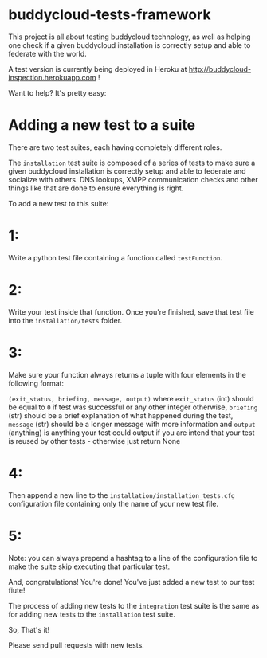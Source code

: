 buddycloud-tests-framework
===========================

This project is all about testing buddycloud technology,
as well as helping one check if a given buddycloud installation
is correctly setup and able to federate with the world.

A test version is currently being deployed in Heroku at http://buddycloud-inspection.herokuapp.com !

Want to help? It's pretty easy:

Adding a new test to a suite
============================

There are two test suites, each having completely different roles.

The ```installation``` test suite is composed of a series of tests to make sure a given buddycloud installation
is correctly setup and able to federate and socialize with others. DNS lookups, XMPP communication checks and other
things like that are done to ensure everything is right.

To add  a new test to this suite:

1:
==

Write a python test file containing a function called ```testFunction```.


2:
==

Write your test inside that function. Once you're finished, save that test file into the ```installation/tests``` folder.


3:
==

Make sure your function always returns a tuple with four elements in the following format:

```(exit_status, briefing, message, output)``` where
```exit_status``` (int)
	should be equal to ```0``` if test was successful or any other integer otherwise,
```briefing``` (str)
	should be a brief explanation of what happened during the test,
```message``` (str)
	should be a longer message with more information and
```output``` (anything)
	is anything your test could output if you are intend that your test is reused by other tests - otherwise just return None

4:
==

Then append a new line to the ```installation/installation_tests.cfg``` configuration file containing only the name
of your new test file.


5:
==
Note: you can always prepend a hashtag to a line of the configuration file to make the suite skip executing that particular test.


And, congratulations! You're done! You've just added a new test to our test fiute!


The process of adding new tests to the ```integration``` test suite is the same as for adding new tests to the ```installation``` test suite.


So, That's it!

Please send pull requests with new tests.
